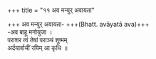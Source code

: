 +++
title = "११ अव मन्युर् अवायता"

+++
अव मन्युर् अवायता- +++(Bhatt. avāyatā ava)+++  
-अव बाहू मनोयुजा ।  
पराशर त्वं तेषां पराञ्चं शुष्मम्  
अर्दयार्वाचीं रयिम् आ कृधि ॥
